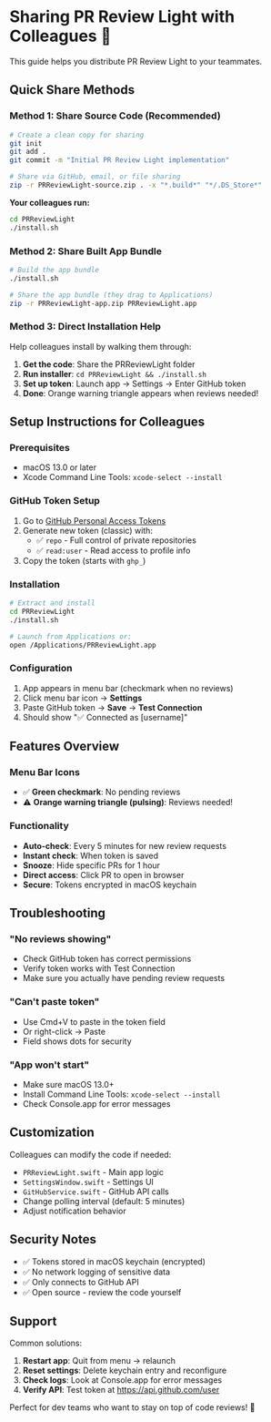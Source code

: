 # Sharing PR Review Light with Colleagues 👥

This guide helps you distribute PR Review Light to your teammates.

## Quick Share Methods

### Method 1: Share Source Code (Recommended)
```bash
# Create a clean copy for sharing
git init
git add .
git commit -m "Initial PR Review Light implementation"

# Share via GitHub, email, or file sharing
zip -r PRReviewLight-source.zip . -x "*.build*" "*/.DS_Store*"
```

**Your colleagues run:**
```bash
cd PRReviewLight
./install.sh
```

### Method 2: Share Built App Bundle
```bash
# Build the app bundle
./install.sh

# Share the app bundle (they drag to Applications)
zip -r PRReviewLight-app.zip PRReviewLight.app
```

### Method 3: Direct Installation Help
Help colleagues install by walking them through:

1. **Get the code**: Share the PRReviewLight folder
2. **Run installer**: `cd PRReviewLight && ./install.sh`
3. **Set up token**: Launch app → Settings → Enter GitHub token
4. **Done**: Orange warning triangle appears when reviews needed!

## Setup Instructions for Colleagues

### Prerequisites
- macOS 13.0 or later
- Xcode Command Line Tools: `xcode-select --install`

### GitHub Token Setup
1. Go to [GitHub Personal Access Tokens](https://github.com/settings/tokens)
2. Generate new token (classic) with:
   - ✅ `repo` - Full control of private repositories
   - ✅ `read:user` - Read access to profile info
3. Copy the token (starts with `ghp_`)

### Installation
```bash
# Extract and install
cd PRReviewLight
./install.sh

# Launch from Applications or:
open /Applications/PRReviewLight.app
```

### Configuration
1. App appears in menu bar (checkmark when no reviews)
2. Click menu bar icon → **Settings**
3. Paste GitHub token → **Save** → **Test Connection**
4. Should show "✅ Connected as [username]"

## Features Overview

### Menu Bar Icons
- ✅ **Green checkmark**: No pending reviews
- ⚠️ **Orange warning triangle (pulsing)**: Reviews needed!

### Functionality
- **Auto-check**: Every 5 minutes for new review requests
- **Instant check**: When token is saved
- **Snooze**: Hide specific PRs for 1 hour
- **Direct access**: Click PR to open in browser
- **Secure**: Tokens encrypted in macOS keychain

## Troubleshooting

### "No reviews showing"
- Check GitHub token has correct permissions
- Verify token works with Test Connection
- Make sure you actually have pending review requests

### "Can't paste token"
- Use Cmd+V to paste in the token field
- Or right-click → Paste
- Field shows dots for security

### "App won't start"
- Make sure macOS 13.0+
- Install Command Line Tools: `xcode-select --install`
- Check Console.app for error messages

## Customization

Colleagues can modify the code if needed:
- `PRReviewLight.swift` - Main app logic
- `SettingsWindow.swift` - Settings UI
- `GitHubService.swift` - GitHub API calls
- Change polling interval (default: 5 minutes)
- Adjust notification behavior

## Security Notes

- ✅ Tokens stored in macOS keychain (encrypted)
- ✅ No network logging of sensitive data
- ✅ Only connects to GitHub API
- ✅ Open source - review the code yourself

## Support

Common solutions:
1. **Restart app**: Quit from menu → relaunch
2. **Reset settings**: Delete keychain entry and reconfigure
3. **Check logs**: Look at Console.app for error messages
4. **Verify API**: Test token at https://api.github.com/user

Perfect for dev teams who want to stay on top of code reviews! 🚀